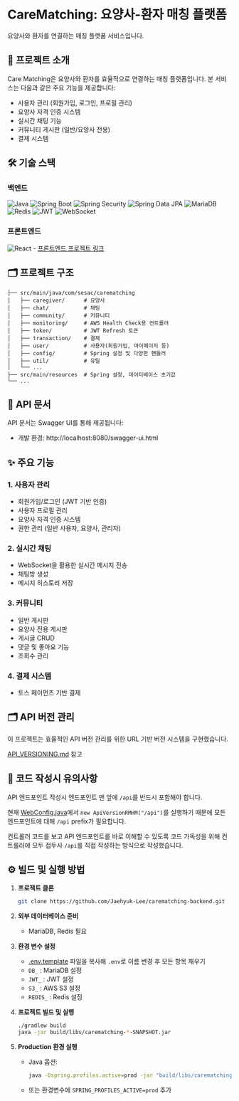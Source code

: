 # CareMatching: 요양사-환자 매칭 플랫폼

요양사와 환자를 연결하는 매칭 플랫폼 서비스입니다.

## 📘 프로젝트 소개

Care Matching은 요양사와 환자를 효율적으로 연결하는 매칭 플랫폼입니다. 본 서비스는 다음과 같은 주요 기능을 제공합니다:

- 사용자 관리 (회원가입, 로그인, 프로필 관리)
- 요양사 자격 인증 시스템
- 실시간 채팅 기능
- 커뮤니티 게시판 (일반/요양사 전용)
- 결제 시스템

## 🛠️ 기술 스택

### 백엔드

![Java](https://img.shields.io/badge/Java-21-blue?style=flat&logo=java)
![Spring Boot](https://img.shields.io/badge/Spring%20Boot-3-6DB33F?style=flat-square&logo=Spring&logoColor=white)
![Spring Security](https://img.shields.io/badge/Spring%20Security-6DB33F?style=flat&logo=spring&logoColor=white)
![Spring Data JPA](https://img.shields.io/badge/Spring_Data_JPA-6DB33F?style=flat)
![MariaDB](https://img.shields.io/badge/MariaDB-003545?style=flat&logo=mariadb)
![Redis](https://img.shields.io/badge/Redis-DC382D?style=flat&logo=redis&logoColor=white)
![JWT](https://img.shields.io/badge/JWT-black?style=flat&logo=JSON%20web%20tokens)
![WebSocket](https://img.shields.io/badge/WebSocket-000000?style=flat)


### 프론트엔드
![React](https://img.shields.io/badge/React-61DAFB?style=flat&logo=react&logoColor=black) - [프론트엔드 프로젝트 링크](https://github.com/Jaehyuk-Lee/carematching-front)

## 🗂️ 프로젝트 구조
```
├── src/main/java/com/sesac/carematching
│   ├── caregiver/      # 요양사
│   ├── chat/           # 채팅
│   ├── community/      # 커뮤니티
│   ├── monitoring/     # AWS Health Check용 컨트롤러
│   ├── token/          # JWT Refresh 토큰
│   ├── transaction/    # 결제
│   ├── user/           # 사용자(회원가입, 마이페이지 등)
│   ├── config/         # Spring 설정 및 다양한 핸들러
│   ├── util/           # 유틸
│   └── ...
├── src/main/resources  # Spring 설정, 데이터베이스 초기값
└── ...
```

## 📄 API 문서

API 문서는 Swagger UI를 통해 제공됩니다:
- 개발 환경: http://localhost:8080/swagger-ui.html

## ✨ 주요 기능

### 1. 사용자 관리
- 회원가입/로그인 (JWT 기반 인증)
- 사용자 프로필 관리
- 요양사 자격 인증 시스템
- 권한 관리 (일반 사용자, 요양사, 관리자)

### 2. 실시간 채팅
- WebSocket을 활용한 실시간 메시지 전송
- 채팅방 생성
- 메시지 히스토리 저장

### 3. 커뮤니티
- 일반 게시판
- 요양사 전용 게시판
- 게시글 CRUD
- 댓글 및 좋아요 기능
- 조회수 관리

### 4. 결제 시스템
- 토스 페이먼츠 기반 결제

## 🗂️ API 버전 관리

이 프로젝트는 효율적인 API 버전 관리를 위한 URL 기반 버전 시스템을 구현했습니다.

[API_VERSIONING.md](./docs/API_VERSIONING.md) 참고

## 📝 코드 작성시 유의사항

API 엔드포인트 작성시 엔드포인트 맨 앞에 `/api`를 반드시 포함해야 합니다.

현재 [WebConfig.java](./src/main/java/com/sesac/carematching/config/WebConfig.java)에서 `new ApiVersionRMHM("/api")`를 실행하기 때문에 모든 엔드포인트에 대해 `/api` prefix가 필요합니다.

컨트롤러 코드를 보고 API 엔드포인트를 바로 이해할 수 있도록 코드 가독성을 위해 컨트롤러에 모두 접두사 `/api`를 직접 작성하는 방식으로 작성했습니다.

## ⚙️ 빌드 및 실행 방법

1. **프로젝트 클론**
    ```bash
    git clone https://github.com/Jaehyuk-Lee/carematching-backend.git
    ```

2. **외부 데이터베이스 준비**
    - MariaDB, Redis 필요

3. **환경 변수 설정**
    - [.env.template](./.env.template) 파일을 복사해 `.env`로 이름 변경 후 모든 항목 채우기
    - `DB_` : MariaDB 설정
    - `JWT_` : JWT 설정
    - `S3_` : AWS S3 설정
    - `REDIS_` : Redis 설정

4. **프로젝트 빌드 및 실행**
    ```bash
    ./gradlew build
    java -jar build/libs/carematching-*-SNAPSHOT.jar
    ```

5. **Production 환경 실행**
    - Java 옵션:  
      ```bash
      java -Dspring.profiles.active=prod -jar "build/libs/carematching-*-SNAPSHOT.jar"
      ```
    - 또는 환경변수에 `SPRING_PROFILES_ACTIVE=prod` 추가
